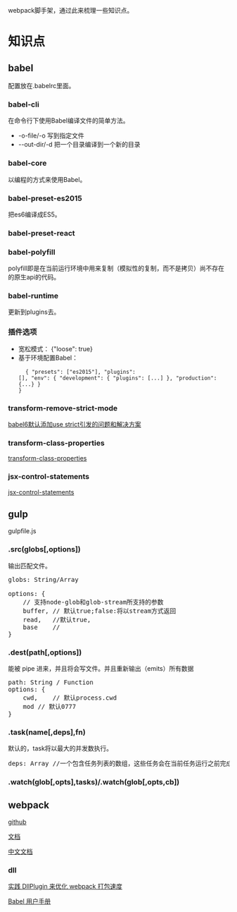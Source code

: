 webpack脚手架，通过此来梳理一些知识点。


# 知识点 #

## babel ##
配置放在.babelrc里面。

### babel-cli ###
在命令行下使用Babel编译文件的简单方法。

- -o-file/-o 写到指定文件
- --out-dir/-d 把一个目录编译到一个新的目录

### babel-core ###
以编程的方式来使用Babel。

### babel-preset-es2015 ###
把es6编译成ES5。

### babel-preset-react ###

### babel-polyfill ###
polyfill即是在当前运行环境中用来复制（模拟性的复制，而不是拷贝）尚不存在的原生api的代码。

### babel-runtime ###
更新到plugins去。

### 插件选项 ###

- 宽松模式： {"loose": true}
- 基于环境配置Babel：<pre>
	<code>
	{
		"presets": ["es2015"],
		"plugins": [],
		"env": {
			"development": {
				"plugins": [...]
			},
			"production": {...}
		}
	}
	</code>
 </pre>

### transform-remove-strict-mode ###
[babel6默认添加use strict引发的问题和解决方案](https://github.com/shanggqm/blog/issues/1)

### transform-class-properties ###
[transform-class-properties](http://babeljs.io/docs/plugins/transform-class-properties/)

### jsx-control-statements ###
[jsx-control-statements](https://www.npmjs.com/package/jsx-control-statements)

## gulp ##
gulpfile.js

### .src(globs[,options]) ###
输出匹配文件。
<pre>
globs: String/Array

options: {
	// 支持node-glob和glob-stream所支持的参数
	buffer,	// 默认true;false:将以stream方式返回
	read,	//默认true,
	base	//
}
</pre>

### .dest(path[,options]) ###
能被 pipe 进来，并且将会写文件。并且重新输出（emits）所有数据

<pre>
path: String / Function
options: {
	cwd,	// 默认process.cwd
	mod	// 默认0777
}
</pre>

### .task(name[,deps],fn) ###
默认的，task将以最大的并发数执行。
<pre>
deps: Array	//一个包含任务列表的数组，这些任务会在当前任务运行之前完成
</pre>

### .watch(glob[,opts],tasks)/.watch(glob[,opts,cb]) ###

## webpack ##
[github](https://github.com/webpack/webpack)

[文档](https://webpack.js.org/configuration/)

[中文文档](https://doc.webpack-china.org/configuration/)

### dll ###

[实践 DllPlugin 来优化 webpack 打包速度](https://juejin.im/entry/57a6dee4a633bd00604d0e73)


[Babel 用户手册](https://github.com/thejameskyle/babel-handbook/blob/master/translations/zh-Hans/user-handbook.md "Babel 用户手册")